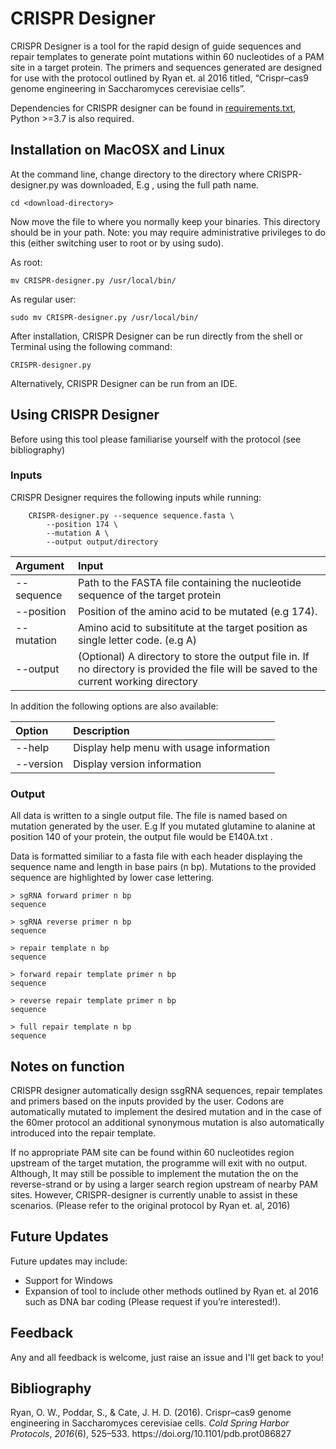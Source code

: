 # CRISPR Designer
CRISPR Designer is a tool for the rapid design of guide sequences and repair templates to generate point mutations within 60 nucleotides of a PAM site in a target protein.  The primers and sequences generated are designed for use with the protocol outlined by Ryan et. al 2016 titled, “Crispr–cas9 genome engineering in Saccharomyces cerevisiae cells”.

Dependencies for CRISPR designer can be found in [requirements.txt](https://github.com/Orpowell/CRISPR-Designer/requirements.txt), Python >=3.7 is also required.

## Installation on MacOSX and Linux
At the command line, change directory to the directory where CRISPR-designer.py was downloaded, E.g , using the full path name.

	cd <download-directory>

Now move the file to where you normally keep your binaries. This directory should be in your path. Note: you may require administrative privileges to do this (either switching user to root or by using sudo).

As root:

	mv CRISPR-designer.py /usr/local/bin/

As regular user:

	sudo mv CRISPR-designer.py /usr/local/bin/

After installation, CRISPR Designer can be run directly from the shell or Terminal using the following command:

	CRISPR-designer.py

Alternatively, CRISPR Designer can be run from an IDE.

## Using CRISPR Designer
Before using this tool please familiarise yourself with the protocol (see bibliography)
### Inputs
CRISPR Designer requires the following inputs while running:

		CRISPR-designer.py --sequence sequence.fasta \
			--position 174 \
			--mutation A \
			--output output/directory

| Argument           | Input |
| :------------------------- | :-----|
| --sequence   | Path to the FASTA file containing the nucleotide sequence of the target protein |
| --position | Position of the amino acid to be mutated (e.g 174).
| --mutation | Amino acid to subsititute at the target position as single letter code. (e.g A)
| --output | (Optional) A directory to store the output file in. If no directory is provided the file will be saved to the current working directory |

In addition the following options are also available:

| Option | Description |
|:--------- | :-----------|
| --help | Display help menu with usage information |
| --version | Display version information |

### Output
All data is written to a single output file. The file is named based on mutation generated by the user. E.g If you mutated glutamine to alanine at position 140 of your protein, the output file would be E140A.txt .

Data is formatted similiar to a fasta file with each header displaying the sequence name and length in base pairs (n bp). Mutations to the provided sequence are highlighted by lower case lettering. 

	> sgRNA forward primer n bp
	sequence

	> sgRNA reverse primer n bp
	sequence

	> repair template n bp
	sequence

	> forward repair template primer n bp
	sequence

	> reverse repair template primer n bp
	sequence

	> full repair template n bp
	sequence

## Notes on function
CRISPR designer  automatically design ssgRNA sequences, repair templates and primers based on the inputs provided by the user.  Codons are automatically mutated to implement the desired mutation and in the case of the 60mer protocol an additional synonymous mutation is also automatically introduced into the repair template.

If no appropriate PAM site can be found within 60 nucleotides region upstream of the target mutation, the programme will exit with no output. Although, It may still be possible to implement the mutation the on the reverse-strand or by using a larger search region upstream of nearby PAM sites. However, CRISPR-designer is currently unable to assist in these scenarios. (Please refer to the original protocol by Ryan et. al, 2016) 

## Future Updates
Future updates may include:
- Support for Windows 
- Expansion of tool to include other methods outlined by Ryan et. al 2016 such as DNA bar coding (Please request if you’re interested!).

## Feedback
Any and all feedback is welcome, just raise an issue and I'll get back to you!

## Bibliography
<div class="csl-entry">Ryan, O. W., Poddar, S., &#38; Cate, J. H. D. (2016). Crispr–cas9 genome engineering in Saccharomyces cerevisiae cells. <i>Cold Spring Harbor Protocols</i>, <i>2016</i>(6), 525–533. https://doi.org/10.1101/pdb.prot086827</div>



